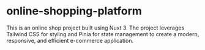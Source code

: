 # online-shopping-platform
This is an online shop project built using Nuxt 3. The project leverages Tailwind CSS for styling and Pinia for state management to create a modern, responsive, and efficient e-commerce application.
